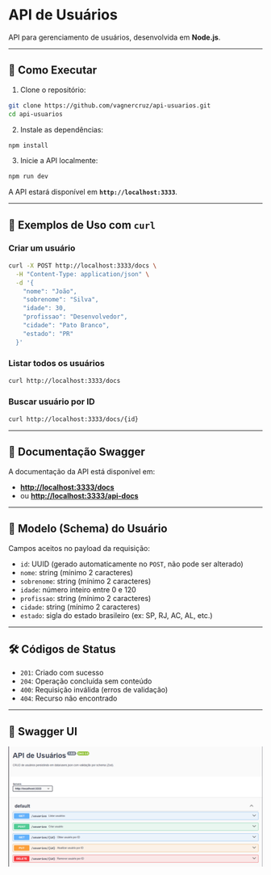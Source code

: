# API de Usuários

API para gerenciamento de usuários, desenvolvida em **Node.js**.

---

## 🚀 Como Executar

1. Clone o repositório:

```bash
git clone https://github.com/vagnercruz/api-usuarios.git
cd api-usuarios
```

2. Instale as dependências:

```bash
npm install
```

3. Inicie a API localmente:

```bash
npm run dev
```

A API estará disponível em **`http://localhost:3333`**.

---

## 🧪 Exemplos de Uso com `curl`

### Criar um usuário

```bash
curl -X POST http://localhost:3333/docs \
  -H "Content-Type: application/json" \
  -d '{
    "nome": "João",
    "sobrenome": "Silva",
    "idade": 30,
    "profissao": "Desenvolvedor",
    "cidade": "Pato Branco",
    "estado": "PR"
  }'
```

### Listar todos os usuários

```bash
curl http://localhost:3333/docs
```

### Buscar usuário por ID

```bash
curl http://localhost:3333/docs/{id}
```

---

## 📑 Documentação Swagger

A documentação da API está disponível em:

* **[http://localhost:3333/docs](http://localhost:3333/docs)**
* ou **[http://localhost:3333/api-docs](http://localhost:3333/api-docs)**

---

## 🧬 Modelo (Schema) do Usuário

Campos aceitos no payload da requisição:

* `id`: UUID (gerado automaticamente no `POST`, não pode ser alterado)
* `nome`: string (mínimo 2 caracteres)
* `sobrenome`: string (mínimo 2 caracteres)
* `idade`: número inteiro entre 0 e 120
* `profissao`: string (mínimo 2 caracteres)
* `cidade`: string (mínimo 2 caracteres)
* `estado`: sigla do estado brasileiro (ex: SP, RJ, AC, AL, etc.)

---

## 🛠️ Códigos de Status

* `201`: Criado com sucesso
* `204`: Operação concluída sem conteúdo
* `400`: Requisição inválida (erros de validação)
* `404`: Recurso não encontrado

---

## 📸 Swagger UI

![Swagger UI](./data/img/swagger-ui.png)
